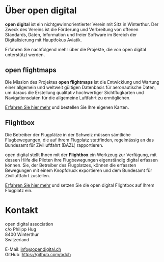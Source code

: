 # Über open digital

**open digital** ist ein nichtgewinnorientierter Verein mit Sitz in Winterthur.
Der Zweck des Vereins ist die Förderung und Verbreitung von offenen Standards,
Daten, Information und freier Software im Bereich der Digitalisierung mit
Hauptfokus Aviatik.

Erfahren Sie nachfolgend mehr über die Projekte, die von open digital
unterstützt werden.

## open flightmaps

Die Mission des Projektes **open flightmaps** ist die Entwicklung und Wartung
einer allgemein und weltweit gültigen Datenbasis für aeronautische Daten, um
daraus die Erstellung qualitativ hochwertiger Sichtflugkarten und
Navigationsdaten für die allgemeine Luftfahrt zu ermöglichen.

[Erfahren Sie hier mehr](/ofm-order) und bestellen Sie Ihre eigenen Karten.

## Flightbox

Die Betreiber der Flugplätze in der Schweiz müssen sämtliche Flugbewegungen,
die auf ihrem Flugplatz stattfinden, regelmässig an das Bundesamt für
Zivilluftfahrt (BAZL) rapportieren.

open digital stellt Ihnen mit der **Flightbox** ein Werkzeug zur Verfügung,
mit dessen Hilfe die Piloten ihre Flugbewegungen eigenständig digital erfassen
können. Sie, der Betreiber des Flugplatzes, können die erfassten Bewegungen
mit einem Knopfdruck exportieren und dem Bundesamt für Zivilluftfahrt zustellen.

[Erfahren Sie hier mehr](/flightbox) und setzen Sie die open digital Flightbox
auf Ihrem Flugplatz ein.

# Kontakt

open digital association  
c/o Philipp Hug  
8400 Winterthur  
Switzerland

E-Mail: <info@opendigital.ch>  
GitHub: https://github.com/odch
